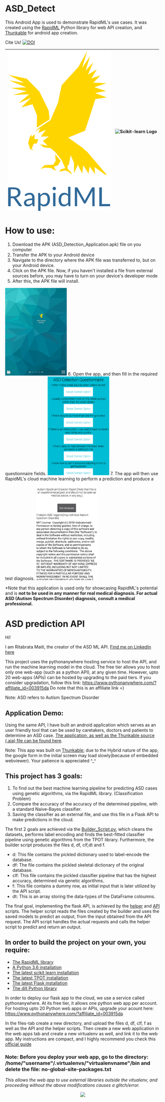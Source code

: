# ASD_Detect
This Android App is used to demonstrate RapidML's use cases. It was created using the [RapidML](https://github.com/ritabratamaiti/RapidML) Python library for web API creation, and [Thunkable](https://thunkable.com/#/) for android app creation.

Cite Us! [![DOI](https://zenodo.org/badge/127626092.svg)](https://zenodo.org/badge/latestdoi/127626092)

 

![RapidML logo](logo.png)  | ![Scikit-learn Logo](https://github.com/scikit-learn/scikit-learn/blob/master/doc/logos/scikit-learn-logo-notext.png)<!-- .element height="50%" width="50%" --> 
------------- | --- 

# How to use:
1. Download the APK (ASD_Detection_Application.apk) file on you computer
2. Transfer the APK to your Android device
3. Navigate to the directory where the APK file was transferred to, but on your Android device.
4. Click on the APK file. Now, if you haven't installed a file from external sources before, you may have to turn on your device's developer mode
5. After this, the APK file will install.
<img src="AppIcon.png" alt="App Icon" width="200px"/>
6. Open the app, and then fill in the required questionnaire fields.
<img src="Questions.png" alt="Questionnaire" width="200px"/>
7. The app will then use RapidML's cloud machine learning to perform a prediction and produce a test diagnosis.
<img src="Results.png" alt="Results" width="200px"/>

*Note that this application is used only for showcasing RapidML's potential and is **not to be used in any manner for real medical diagnosis. For actual ASD (Autism Spectrum Disorder) diagnosis, consult a medical professional.**

# ASD prediction API
Hi!

I am Ritabrata Maiti, the creator of the ASD ML API. [Find me on LinkedIn here](https://www.linkedin.com/in/ritabratamaiti/)

This project uses the pythonanywhere hosting service to host the API, and run the machine learning model in the cloud. The free tier allows you to host only one web-app (such as a python API), at any given time. However, upto 20 web-apps (APIs) can be hosted by upgrading to the paid tiers. If you consider upgradation, follow this link: https://www.pythonanywhere.com/?affiliate_id=003915da 
Do note that this is an affiliate link =)

Note: ASD refers to Autism Spectrum Disorder


## Application Demo:
Using the same API, I have built an android application which serves as an user friendly tool that can be used by caretakers, doctors and patients to determine an ASD case. [The application, as well as the Thunkable source (.aia) file can be found here](https://github.com/ritabratamaiti/Autism-Detection-API/tree/master/Android%20App%20Based%20on%20API).

Note: This app was built on [Thunkable](https://thunkable.com/); due to the Hybrid nature of the app, the google form in the initial screen may load slowly(because of embedded webviewer). Your patience is appreciated ^_^

## This project has 3 goals:
1. To find out the best machine learning pipeline for predicting ASD cases using genetic algorithms, via the RapidML library. (Classification Problem)
2. Compare the accuracy of the accuracy of the determined pipeline, with a standard Naive-Bayes classifier.
3. Saving the classifier as an external file, and use this file in a Flask API to make predictions in the cloud.

The first 2 goals are achieved via the [Builder_Script.py](Builder_Script.py), which cleans the datasets, performs label encoding and finds the best-fitted classifier pipeline using genetic algorithms from the TPOT library. Furthermore, the builder script produces the files d, df, clf,dt and f. 
* d: This file contains the pickled dictionary used to label-encode the database.
* df: The file contains the pickled skeletal dictionary of the original database.
* clf: This file contains the pickled classifier pipeline that has the highest accuracy, determined via genetic algorithms.
* f: This file contains a dummy row, as initial input that is later utilized by the API script.
* dt: This is an array storing the data-types of the DataFrame coloumns.

The final goal, implementing the flask API, is achieved by the [helper](ASDapi/helper.py) and [API](ASDapi/API.py) scripts. The helper script reads the files created by the builder and uses the saved models to predict an output, from the input obtained from the API request. The API script handles the actual requests and calls the helper script to predict and return an output.

## In order to build the project on your own, you require:
* [The RapidML library](https://github.com/ritabratamaiti/RapidML)
* [A Python 3.6 installation](https://www.python.org/downloads/)
* [The latest scikit learn installation](http://scikit-learn.org/stable/install.html)
* [The latest TPOT installation](https://epistasislab.github.io/tpot/installing/)
* [The latest Flask installation](http://flask.pocoo.org/docs/1.0/installation/#)
* [The dill Python library](https://pypi.org/project/dill/#description)

In order to deploy our flask app to the cloud, we use a service called pythonanywhere. At its free tier, it allows one python web app per account. For hosting upto 20 Python web apps or APIs, upgrade your acount here: https://www.pythonanywhere.com/?affiliate_id=003915da

In the files-tab create a new directory, and upload the files d, df, clf, f as well as the API and the helper scripts. Then create a new web application in the web apps tab and create a new virtualenv as well, and link it to the web app. My instructions are compact, and I highly recommend you check this [official guide](https://help.pythonanywhere.com/pages/Flask/) 

### Note: Before you deploy your web app, go to the directory: /home/"username"/.virtualenvs/"virtualenvname"/bin and delete the file: no-global-site-packages.txt 

*This allows the web app to use external libraries outside the vitualenv, and proceeding without the above modifications causes a glitch/error.*
<p align='center'>
<img src='https://render.bitstrips.com/v2/cpanel/5cdb5977-b8b9-4261-9f98-deef7c1bedee-9170ecb6-6302-4139-8947-7b7c01451fda-v1.png?transparent=1&palette=1'>
</p>
